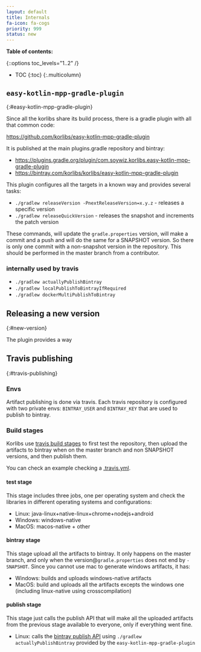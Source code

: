 ```yaml
---
layout: default
title: Internals
fa-icon: fa-cogs
priority: 999
status: new
---
```


**Table of contents:**

{::options toc_levels="1..2" /}

* TOC
{:toc}
{:.multicolumn}

## `easy-kotlin-mpp-gradle-plugin`
{:#easy-kotlin-mpp-gradle-plugin}

Since all the korlibs share its build process, there is a gradle plugin with all that common code:

<https://github.com/korlibs/easy-kotlin-mpp-gradle-plugin>

It is published at the main plugins.gradle repository and bintray:

* <https://plugins.gradle.org/plugin/com.soywiz.korlibs.easy-kotlin-mpp-gradle-plugin>
* <https://bintray.com/korlibs/korlibs/easy-kotlin-mpp-gradle-plugin>

This plugin configures all the targets in a known way and provides several tasks:

* `./gradlew releaseVersion -PnextReleaseVersion=x.y.z` - releases a specific version
* `./gradlew releaseQuickVersion` - releases the snapshot and increments the patch version

These commands, will update the `gradle.properties` version, will make a commit and a push
and will do the same for a SNAPSHOT version.
So there is only one commit with a non-snapshot version in the repository.
This should be performed in the master branch from a contributor.

### internally used by travis 

* `./gradlew actuallyPublishBintray`
* `./gradlew localPublishToBintrayIfRequired`
* `./gradlew dockerMultiPublishToBintray`

## Releasing a new version
{:#new-version}

The plugin provides a way

## Travis publishing
{:#travis-publishing}

### Envs

Artifact publishing is done via travis.
Each travis repository is configured with two private envs:
`BINTRAY_USER` and `BINTRAY_KEY` that are used to publish to bintray.

### Build stages

Korlibs use [travis build stages](https://docs.travis-ci.com/user/build-stages/) to first test the repository,
then upload the artifacts to bintray when on the master branch and non SNAPSHOT versions,
and then publish them.

You can check an example checking a [.travis.yml](https://github.com/korlibs/klock/blob/master/.travis.yml).

#### test stage

This stage includes three jobs, one per operating system and check the libraries in different operating systems and configurations:

* Linux: java-linux+native-linux+chrome+nodejs+android
* Windows: windows-native
* MacOS: macos-native + other

#### bintray stage

This stage upload all the artifacts to bintray.
It only happens on the master branch, and only when the version@`gradle.properties` does not end by `-SNAPSHOT`.
Since you cannot use mac to generate windows artifacts, it has:

* Windows: builds and uploads windows-native artifacts
* MacOS: build and uploads all the artifacts excepts the windows one (including linux-native using crosscompilation)

#### publish stage

This stage just calls the publish API that will make all the uploaded artifacts from the previous stage
available to everyone, only if everything went fine. 
  
* Linux: calls the [bintray publish API](https://bintray.com/docs/api/#_publish_discard_uploaded_content) using `./gradlew actuallyPublishBintray` provided by the `easy-kotlin-mpp-gradle-plugin`
